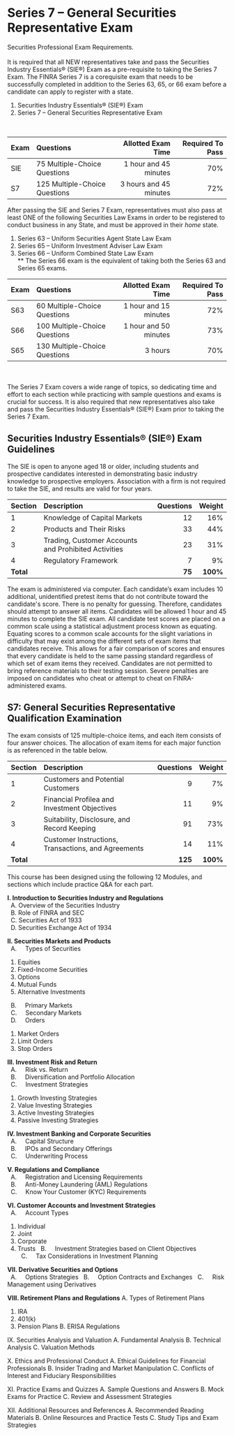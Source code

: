# Series 7 – General Securities Representative Exam

Securities Professional Exam Requirements.</br></br>
It is required that all NEW representatives  take and pass the Securities Industry Essentials® (SIE®) Exam as a pre-requisite to taking the Series 7 Exam. The FINRA Series 7 is a corequisite exam that needs to be successfully completed in addition to the Series 63, 65, or 66 exam before a candidate can apply to register with a state.

1. Securities Industry Essentials® (SIE®) Exam </br>
2. Series 7 – General Securities Representative Exam</br>

</br>

| Exam    | Questions | Allotted Exam Time | Required To Pass |
| :-------- | :------- | -------: |-------: |
| SIE  | 75 Multiple-Choice Questions   | 1 hour and 45 minutes    | 70% |
| S7 | 125 Multiple-Choice Questions | 3 hours and 45 minutes   | 72% |

After passing the SIE and Series 7 Exam, representatives must also pass at least ONE of the following Securities Law Exams in order to be registered to conduct business in any State, and must be approved in their *home* state.

1. Series 63 – Uniform Securities Agent State Law Exam 
2. Series 65 – Uniform Investment Adviser Law Exam
3. Series 66 – Uniform Combined State Law Exam</br>
** The Series 66 exam is the equivalent of taking both the Series 63 and Series 65 exams.
   
| Exam    | Questions | Allotted Exam Time | Required To Pass |
| :-------- | :------- | -------: |-------: |
| S63    | 60 Multiple-Choice Questions    | 1 hour and 15 minutes    | 72% |
| S66    | 100 Multiple-Choice Questions   | 1 hour and 50 minutes    | 73% |
| S65    | 130 Multiple-Choice Questions    | 3 hours   | 70% |


</br></br>
The Series 7 Exam covers a wide range of topics, so dedicating time and effort to each section while practicing with sample questions and exams is crucial for success. It is also required that new representatives also take and pass the Securities Industry Essentials® (SIE®) Exam prior to taking the Series 7 Exam.

## Securities Industry Essentials® (SIE®) Exam Guidelines

The SIE is open to anyone aged 18 or older, including students and prospective candidates interested in demonstrating basic industry knowledge to prospective employers. Association with a firm is not required to take the SIE, and results are valid for four years.

| Section   | Description | Questions | Weight |
| :-------- | :------- | -------: |-------: |
| 1  | Knowledge of Capital Markets   | 12   | 16% |
| 2 | Products and Their Risks      | 33   | 44% |
| 3    | Trading, Customer Accounts and Prohibited Activities    | 23   | 31% |
| 4    | Regulatory Framework   | 7   | 9% |
| **Total**   |  |  **75** | **100%** |

The exam is administered via computer. Each candidate’s exam includes 10 additional, unidentified pretest items that do not contribute toward the candidate's score. There is no penalty for guessing. Therefore, candidates should attempt to answer all items. Candidates will be allowed 1 hour and 45 minutes to complete the SIE exam. All candidate test scores are placed on a common scale using a statistical adjustment process known as equating. Equating scores to a common scale accounts for the slight variations in difficulty that may exist among the different sets of exam items that candidates receive. This allows for a fair comparison of scores and ensures that every candidate is held to the same passing standard regardless of which set of exam items they received. Candidates are not permitted to bring reference materials to their testing session. Severe penalties are imposed on candidates who cheat or attempt to cheat on FINRA-administered exams.


## S7: General Securities Representative Qualification Examination

The exam consists of 125 multiple-choice items, and each item consists of four answer choices. The allocation of
exam items for each major function is as referenced in the table below.

| Section    | Description | Questions | Weight |
| -------- | :------- | -------: |-------: |
| 1  | Customers and Potential Customers   | 9   | 7% |
| 2 | Financial Profilea and Investment Objectives      | 11   | 9% |
| 3    | Suitability,  Disclosure, and Record Keeping    | 91   | 73% |
| 4    | Customer Instructions, Transactions, and Agreements   | 14  | 11% |
| **Total**   |  |  **125** | **100%** |

This course has been designed using the following 12 Modules, and sections which include practice Q&A for each part.</br>

**I. Introduction to Securities Industry and Regulations**</br>
&nbsp; A. Overview of the Securities Industry</br>
&nbsp; B. Role of FINRA and SEC</br>
&nbsp; C. Securities Act of 1933 </br>
&nbsp; D. Securities Exchange Act of 1934</br>

**II. Securities Markets and Products**</br>
&nbsp; A. &nbsp; &nbsp; Types of Securities</br>
1. Equities
2. Fixed-Income Securities
3. Options
4. Mutual Funds
5. Alternative Investments</br>

&nbsp; B. &nbsp; &nbsp; Primary Markets</br>
&nbsp; C. &nbsp; &nbsp; Secondary Markets</br>
&nbsp; D. &nbsp; &nbsp; Orders</br>
1. Market Orders
2. Limit Orders
3. Stop Orders

**III. Investment Risk and Return**</br>
&nbsp; A. &nbsp; &nbsp; Risk vs. Return</br>
&nbsp; B. &nbsp; &nbsp; Diversification and Portfolio Allocation</br>
&nbsp; C. &nbsp; &nbsp; Investment Strategies</br>
1. Growth Investing Strategies
2. Value Investing Strategies
3. Active Investing Strategies
4. Passive Investing Strategies

**IV. Investment Banking and Corporate Securities**</br>
&nbsp; A. &nbsp; &nbsp; Capital Structure</br>
&nbsp; B. &nbsp; &nbsp; IPOs and Secondary Offerings</br>
&nbsp; C. &nbsp; &nbsp; Underwriting Process</br>

**V. Regulations and Compliance**</br>
&nbsp; A.  &nbsp; &nbsp; Registration and Licensing Requirements</br>
&nbsp; B.  &nbsp; &nbsp; Anti-Money Laundering (AML) Regulations</br>
&nbsp; C.  &nbsp; &nbsp; Know Your Customer (KYC) Requirements</br>

**VI. Customer Accounts and Investment Strategies**</br>
&nbsp; A. &nbsp; &nbsp; Account Types</br>
1. Individual
2. Joint
3. Corporate
4. Trusts
&nbsp; B. &nbsp; &nbsp; Investment Strategies based on Client Objectives</br>
&nbsp; C. &nbsp; &nbsp; Tax Considerations in Investment Planning</br>

**VII. Derivative Securities and Options**</br>
&nbsp; A. &nbsp; &nbsp; Options Strategies
&nbsp; B. &nbsp; &nbsp; Option Contracts and Exchanges
&nbsp; C. &nbsp; &nbsp; Risk Management using Derivatives

**VIII. Retirement Plans and Regulations**
A. Types of Retirement Plans
1. IRA
2. 401(k)
3. Pension Plans
B. ERISA Regulations

IX. Securities Analysis and Valuation
A. Fundamental Analysis
B. Technical Analysis
C. Valuation Methods

X. Ethics and Professional Conduct
A. Ethical Guidelines for Financial Professionals
B. Insider Trading and Market Manipulation
C. Conflicts of Interest and Fiduciary Responsibilities

XI. Practice Exams and Quizzes
A. Sample Questions and Answers
B. Mock Exams for Practice
C. Review and Assessment Strategies

XII. Additional Resources and References
A. Recommended Reading Materials
B. Online Resources and Practice Tests
C. Study Tips and Exam Strategies



